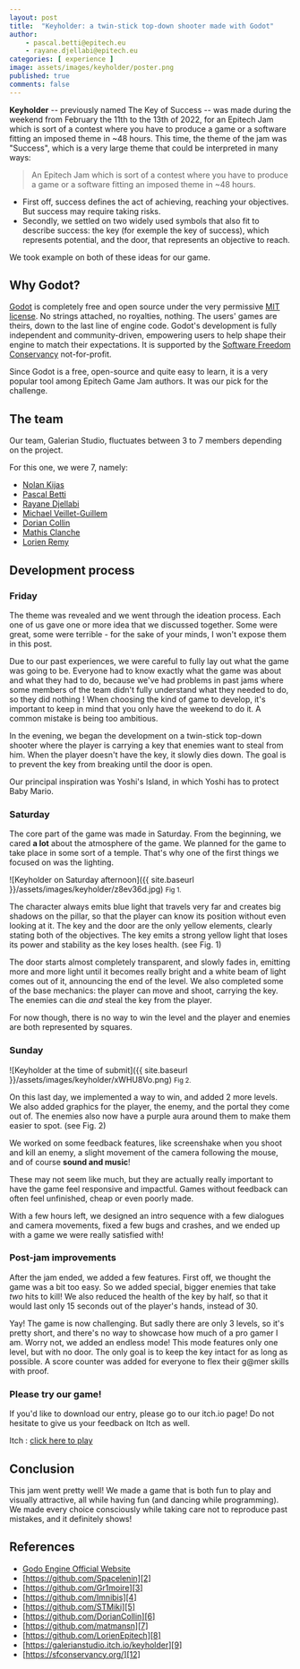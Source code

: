 ```yaml
---
layout: post
title:  "Keyholder: a twin-stick top-down shooter made with Godot"
author:
    - pascal.betti@epitech.eu
    - rayane.djellabi@epitech.eu
categories: [ experience ]
image: assets/images/keyholder/poster.png
published: true
comments: false
---
```


**Keyholder** -- previously named The Key of Success -- was made during the weekend from February the 11th to the 13th of 2022, for an Epitech Jam which is sort of a contest where you have to produce a game or a software fitting an imposed theme in ~48 hours. This time, the theme of the jam was "Success", which is a very large theme that could be interpreted in many ways:

> An Epitech Jam which is sort of a contest where you have to produce a game or a software fitting an imposed theme in ~48 hours.

- First off, success defines the act of achieving, reaching your objectives. But success may require taking risks.
- Secondly, we settled on two widely used symbols that also fit to describe success: the key (for exemple the key of success), which represents potential, and the door, that represents an objective to reach.

We took example on both of these ideas for our game.

## Why Godot?

[Godot][10] is completely free and open source under the very permissive [MIT license][11]. No strings attached, no royalties, nothing. The users' games are theirs, down to the last line of engine code. Godot's development is fully independent and community-driven, empowering users to help shape their engine to match their expectations. It is supported by the [Software Freedom Conservancy][12] not-for-profit.

Since Godot is a free, open-source and quite easy to learn, it is a very popular tool among Epitech Game Jam authors. It was our pick for the challenge.

## The team

Our team, Galerian Studio, fluctuates between 3 to 7 members depending on the project.

For this one, we were 7, namely:
- [Nolan Kijas][2]
- [Pascal Betti][3]
- [Rayane Djellabi][4]
- [Michael Veillet-Guillem][5]
- [Dorian Collin][6]
- [Mathis Clanche][7]
- [Lorien Remy][8]

## Development process

### Friday

The theme was revealed and we went through the ideation process. Each one of us gave one or more idea that we discussed together. Some were great, some were terrible - for the sake of your minds, I won't expose them in this post.

Due to our past experiences, we were careful to fully lay out what the game was going to be. Everyone had to know exactly what the game was about and what they had to do, because we've had problems in past jams where some members of the team didn't fully understand what they needed to do, so they did nothing ! When choosing the kind of game to develop, it's important to keep in mind that you only have the weekend to do it. A common mistake is being too ambitious.

In the evening, we began the development on a twin-stick top-down shooter where the player is carrying a key that enemies want to steal from him. When the player doesn't have the key, it slowly dies down. The goal is to prevent the key from breaking until the door is open.

Our principal inspiration was Yoshi's Island, in which Yoshi has to protect Baby Mario.

### Saturday

The core part of the game was made in Saturday. From the beginning, we cared **a lot** about the atmosphere of the game. We planned for the game to take place in some sort of a temple. That's why one of the first things we focused on was the lighting.

![Keyholder on Saturday afternoon]({{ site.baseurl }}/assets/images/keyholder/z8ev36d.jpg)
<small> Fig 1. </small>

The character always emits blue light that travels very far and creates big shadows on the pillar, so that the player can know its position without even looking at it. The key and the door are the only yellow elements, clearly stating both of the objectives. The key emits a strong yellow light that loses its power and stability as the key loses health. (see Fig. 1)

The door starts almost completely transparent, and slowly fades in, emitting more and more light until it becomes really bright and a white beam of light comes out of it, announcing the end of the level. We also completed some of the base mechanics: the player can move and shoot, carrying the key. The enemies can die *and* steal the key from the player.

For now though, there is no way to win the level and the player and enemies are both represented by squares.

### Sunday

![Keyholder at the time of submit]({{ site.baseurl }}/assets/images/keyholder/xWHU8Vo.png)
<small> Fig 2. </small>

On this last day, we implemented a way to win, and added 2 more levels.
We also added graphics for the player, the enemy, and the portal they come out of. The enemies also now have a purple aura around them to make them easier to spot. (see Fig. 2)

We worked on some feedback features, like screenshake when you shoot and kill an enemy, a slight movement of the camera following the mouse, and of course **sound and music**!

These may not seem like much, but they are actually really important to have the game feel responsive and impactful. Games without feedback can often feel unfinished, cheap or even poorly made.

With a few hours left, we designed an intro sequence with a few dialogues and camera movements, fixed a few bugs and crashes, and we ended up with a game we were really satisfied with!

### Post-jam improvements

After the jam ended, we added a few features. First off, we thought the game was a bit too easy. So we added special, bigger enemies that take *two* hits to kill! We also reduced the health of the key by half, so that it would last only 15 seconds out of the player's hands, instead of 30.

Yay! The game is now challenging. But sadly there are only 3 levels, so it's pretty short, and there's no way to showcase how much of a pro gamer I am.
Worry not, we added an endless mode! This mode features only one level, but with no door. The only goal is to keep the key intact for as long as possible. A score counter was added for everyone to flex their g@mer skills with proof.

### Please try our game!
If you'd like to download our entry, please go to our itch.io page! Do not hesitate to give us your feedback on Itch as well.

Itch :  [click here to play][1]

## Conclusion

This jam went pretty well! We made a game that is both fun to play and visually attractive, all while having fun (and dancing while programming).
We made every choice consciously while taking care not to reproduce past mistakes, and it definitely shows!

## References

- [Godo Engine Official Website][1]
- [https://github.com/Spacelenin][2]
- [https://github.com/Gr1moire][3]
- [https://github.com/Imnibis][4]
- [https://github.com/STMiki][5]
- [https://github.com/DorianCollin][6]
- [https://github.com/matmansn][7]
- [https://github.com/LorienEpitech][8]
- [https://galerianstudio.itch.io/keyholder][9]
- [https://sfconservancy.org/][12]


[1]: https://godotengine.org/
[2]: https://github.com/Spacelenin
[3]: https://github.com/Gr1moire
[4]: https://github.com/Imnibis
[5]: https://github.com/STMiki
[6]: https://github.com/DorianCollin
[7]: https://github.com/matmansn
[8]: https://github.com/LorienEpitech
[9]: https://galerianstudio.itch.io/keyholder
[10]: https://github.com/godotengine/godot
[11]: https://godotengine.org/license
[12]: https://sfconservancy.org/
